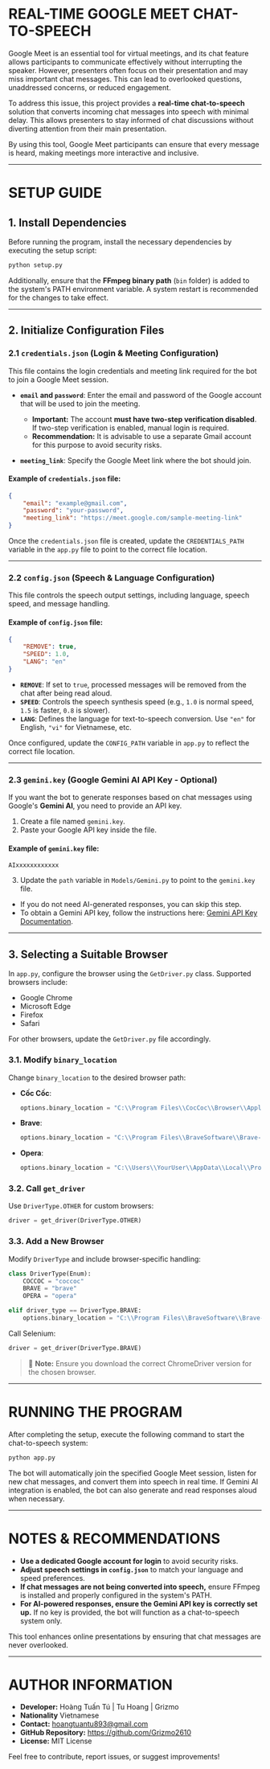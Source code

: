 # **REAL-TIME GOOGLE MEET CHAT-TO-SPEECH**  

Google Meet is an essential tool for virtual meetings, and its chat feature allows participants to communicate effectively without interrupting the speaker. However, presenters often focus on their presentation and may miss important chat messages. This can lead to overlooked questions, unaddressed concerns, or reduced engagement.

To address this issue, this project provides a **real-time chat-to-speech** solution that converts incoming chat messages into speech with minimal delay. This allows presenters to stay informed of chat discussions without diverting attention from their main presentation.

By using this tool, Google Meet participants can ensure that every message is heard, making meetings more interactive and inclusive.

---

# **SETUP GUIDE**  

## **1. Install Dependencies**  

Before running the program, install the necessary dependencies by executing the setup script:  

```bash
python setup.py
```

Additionally, ensure that the **FFmpeg binary path** (`bin` folder) is added to the system's PATH environment variable. A system restart is recommended for the changes to take effect.

---

## **2. Initialize Configuration Files**  

### **2.1 `credentials.json` (Login & Meeting Configuration)**  

This file contains the login credentials and meeting link required for the bot to join a Google Meet session.  

- **`email` and `password`**: Enter the email and password of the Google account that will be used to join the meeting.  
  - **Important:** The account **must have two-step verification disabled**. If two-step verification is enabled, manual login is required.  
  - **Recommendation:** It is advisable to use a separate Gmail account for this purpose to avoid security risks.  

- **`meeting_link`**: Specify the Google Meet link where the bot should join.  

#### **Example of `credentials.json` file:**  

```json
{
    "email": "example@gmail.com",
    "password": "your-password",
    "meeting_link": "https://meet.google.com/sample-meeting-link"
}
```

Once the `credentials.json` file is created, update the `CREDENTIALS_PATH` variable in the `app.py` file to point to the correct file location.

---

### **2.2 `config.json` (Speech & Language Configuration)**  

This file controls the speech output settings, including language, speech speed, and message handling.  

#### **Example of `config.json` file:**  

```json
{
    "REMOVE": true,
    "SPEED": 1.0,
    "LANG": "en"
}
```

- **`REMOVE`**: If set to `true`, processed messages will be removed from the chat after being read aloud.  
- **`SPEED`**: Controls the speech synthesis speed (e.g., `1.0` is normal speed, `1.5` is faster, `0.8` is slower).  
- **`LANG`**: Defines the language for text-to-speech conversion. Use `"en"` for English, `"vi"` for Vietnamese, etc.  

Once configured, update the `CONFIG_PATH` variable in `app.py` to reflect the correct file location.

---

### **2.3 `gemini.key` (Google Gemini AI API Key - Optional)**  

If you want the bot to generate responses based on chat messages using Google's **Gemini AI**, you need to provide an API key.  

1. Create a file named `gemini.key`.  
2. Paste your Google API key inside the file.  

#### **Example of `gemini.key` file:**  

```
AIxxxxxxxxxxxx
```

3. Update the `path` variable in `Models/Gemini.py` to point to the `gemini.key` file.  

- If you do not need AI-generated responses, you can skip this step.  
- To obtain a Gemini API key, follow the instructions here: [Gemini API Key Documentation](https://ai.google.dev/gemini-api/docs/api-key).  

---

## **3. Selecting a Suitable Browser**  

In `app.py`, configure the browser using the `GetDriver.py` class. Supported browsers include:
- Google Chrome
- Microsoft Edge
- Firefox
- Safari

For other browsers, update the `GetDriver.py` file accordingly.

### **3.1. Modify `binary_location`**
Change `binary_location` to the desired browser path:

- **Cốc Cốc**:  
  ```python
  options.binary_location = "C:\\Program Files\\CocCoc\\Browser\\Application\\browser.exe"
  ```
- **Brave**:  
  ```python
  options.binary_location = "C:\\Program Files\\BraveSoftware\\Brave-Browser\\Application\\brave.exe"
  ```
- **Opera**:  
  ```python
  options.binary_location = "C:\\Users\\YourUser\\AppData\\Local\\Programs\\Opera\\opera.exe"
  ```

### **3.2. Call `get_driver`**
Use `DriverType.OTHER` for custom browsers:  
```python
driver = get_driver(DriverType.OTHER)
```

### **3.3. Add a New Browser**
Modify `DriverType` and include browser-specific handling:
```python
class DriverType(Enum):
    COCCOC = "coccoc"
    BRAVE = "brave"
    OPERA = "opera"
```
```python
elif driver_type == DriverType.BRAVE:
    options.binary_location = "C:\\Program Files\\BraveSoftware\\Brave-Browser\\Application\\brave.exe"
```
Call Selenium:
```python
driver = get_driver(DriverType.BRAVE)
```

> 🔹 **Note:** Ensure you download the correct ChromeDriver version for the chosen browser.

---

# **RUNNING THE PROGRAM**  

After completing the setup, execute the following command to start the chat-to-speech system:  

```bash
python app.py
```

The bot will automatically join the specified Google Meet session, listen for new chat messages, and convert them into speech in real time. If Gemini AI integration is enabled, the bot can also generate and read responses aloud when necessary.

---

# **NOTES & RECOMMENDATIONS**  

- **Use a dedicated Google account for login** to avoid security risks.
- **Adjust speech settings in `config.json`** to match your language and speed preferences.
- **If chat messages are not being converted into speech,** ensure FFmpeg is installed and properly configured in the system's PATH.
- **For AI-powered responses, ensure the Gemini API key is correctly set up.** If no key is provided, the bot will function as a chat-to-speech system only.

This tool enhances online presentations by ensuring that chat messages are never overlooked.

---

# **AUTHOR INFORMATION**  

- **Developer:** Hoàng Tuấn Tú | Tu Hoang | Grizmo
- **Nationality** Vietnamese
- **Contact:** hoangtuantu893@gmail.com
- **GitHub Repository:** https://github.com/Grizmo2610
- **License:** MIT License

Feel free to contribute, report issues, or suggest improvements!